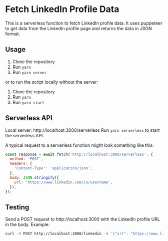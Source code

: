 # Fetch LinkedIn Profile Data

This is a serverless function to fetch LinkedIn profile data. It uses puppeteer to get data from the LinkedIn profile page and returns the data in JSON format.

## Usage

1. Clone the repository
2. Run `yarn`
3. Run `yarn server`

or to run the script locally without the server:

1. Clone the repository
2. Run `yarn`
3. Run `yarn start`

## Serverless API

Local server: http://localhost:3000/serverless
Run `yarn serverless` to start the serverless API.

A typical request to a serverless function might look something like this:

```js
const response = await fetch('http://localhost:3000/serverless', {
  method: 'POST',
  headers: {
    'Content-Type': 'application/json',
  },
  body: JSON.stringify({
    url: 'https://www.linkedin.com/in/username',
  }),
});
```

## Testing

Send a POST request to http://localhost:3000 with the LinkedIn profile URL in the body. Example:

```bash
curl -X POST http://localhost:3000/linkedin -d '{"url": "https://www.linkedin.com/in/username/"}' -H "Content-Type: application/json"
```
